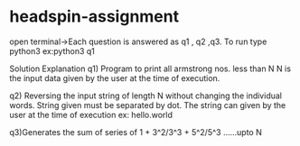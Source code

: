 # headspin-assignment
open terminal->Each question is answered as q1 , q2 ,q3.
To run type python3 <filename>
ex:python3 q1

Solution Explanation
 q1) Program to print all armstrong nos. less than N
     N is the input data given by the user at the time of execution.
 
 q2) Reversing the input string of length N without changing the individual words.
    String  given must be separated by dot. The string can given by the user at the time of 
    execution
   ex: hello.world

 q3)Generates the sum of series of 1 + 3^2/3^3 + 5^2/5^3 ......upto N
